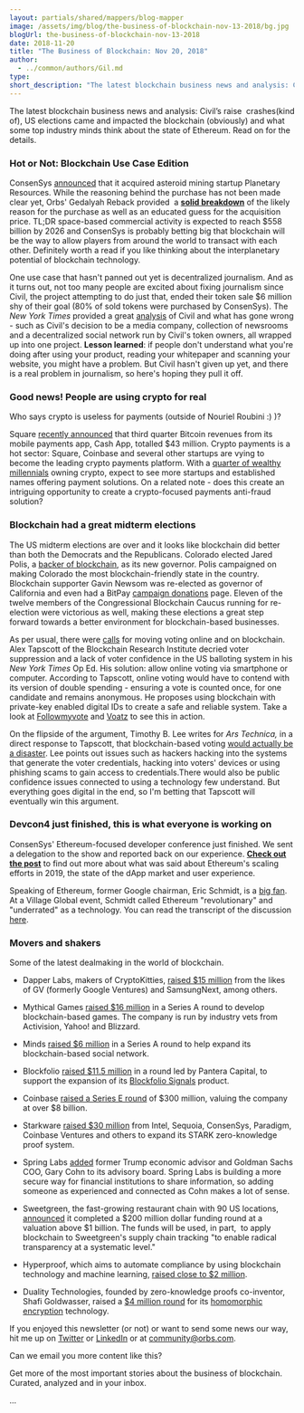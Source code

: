 ```yaml
---
layout: partials/shared/mappers/blog-mapper
image: /assets/img/blog/the-business-of-blockchain-nov-13-2018/bg.jpg
blogUrl: the-business-of-blockchain-nov-13-2018
date: 2018-11-20
title: "The Business of Blockchain: Nov 20, 2018"
author:
  - ../common/authors/Gil.md
type:
short_description: "The latest blockchain business news and analysis: Civil’s raise  crashes(kind of), US elections came and impacted the blockchain (obviously) and what some top industry minds think about the state of Ethereum. Read on for the details."
---
```


The latest blockchain business news and analysis: Civil’s raise  crashes(kind of), US elections came and impacted the blockchain (obviously) and what some top industry minds think about the state of Ethereum. Read on for the details.

### **Hot or Not: Blockchain Use Case Edition**

ConsenSys [announced](https://techcrunch.com/2018/11/03/a-blockchain-firm-bought-asteroid-mining-company-planetary-resources/) that it acquired asteroid mining startup Planetary Resources. While the reasoning behind the purchase has not been made clear yet, Orbs' Gedalyah Reback provided  a [**solid breakdown**](https://medium.com/orbs-network/how-consensyss-acquisition-of-planetary-resources-puts-the-blockchain-at-the-center-of-the-99d781f6d359) of the likely reason for the purchase as well as an educated guess for the acquisition price. TL;DR space-based commercial activity is expected to reach $558 billion by 2026 and ConsenSys is probably betting big that blockchain will be the way to allow players from around the world to transact with each other. Definitely worth a read if you like thinking about the interplanetary potential of blockchain technology.

One use case that hasn't panned out yet is decentralized journalism. And as it turns out, not too many people are excited about fixing journalism since Civil, the project attempting to do just that, ended their token sale $6 million shy of their goal (80% of sold tokens were purchased by ConsenSys). The _New York Times_ provided a great [analysis](https://www.nytimes.com/2018/11/01/style/blockchain-journalism-civil.html) of Civil and what has gone wrong - such as Civil's decision to be a media company, collection of newsrooms and a decentralized social network run by Civil's token owners, all wrapped up into one project. **Lesson learned**: if people don't understand what you're doing after using your product, reading your whitepaper and scanning your website, you might have a problem. But Civil hasn't given up yet, and there is a real problem in journalism, so here's hoping they pull it off.

### **Good news! People are using crypto for real**

Who says crypto is useless for payments (outside of Nouriel Roubini :) )?

Square [recently announced](https://s21.q4cdn.com/114365585/files/doc_financials/2018/2018-Q3-Shareholder-Letter-Square.pdf) that third quarter Bitcoin revenues from its mobile payments app, Cash App, totalled $43 million. Crypto payments is a hot sector: Square, Coinbase and several other startups are vying to become the leading crypto payments platform. With a [quarter of wealthy millennials](https://www.newsbtc.com/2018/10/31/survey-a-quarter-of-millennials-hold-crypto-wary-of-current-financial-system/) owning crypto, expect to see more startups and established names offering payment solutions. On a related note - does this create an intriguing opportunity to create a crypto-focused payments anti-fraud solution?

### **Blockchain had a great midterm elections**

The US midterm elections are over and it looks like blockchain did better than both the Democrats and the Republicans. Colorado elected Jared Polis, a [backer of blockchain](https://breakermag.com/pro-blockchain-candidates-kick-ass-in-the-midterms/), as its new governor. Polis campaigned on making Colorado the most blockchain-friendly state in the country. Blockchain supporter Gavin Newsom was re-elected as governor of California and even had a BitPay [campaign donations](https://bitpay.com/813837/donate) page. Eleven of the twelve members of the Congressional Blockchain Caucus running for re-election were victorious as well, making these elections a great step forward towards a better environment for blockchain-based businesses.

As per usual, there were [calls](https://www.nytimes.com/2018/11/05/opinion/online-blockchain-voting.html) for moving voting online and on blockchain. Alex Tapscott of the Blockchain Research Institute decried voter suppression and a lack of voter confidence in the US balloting system in his _New York Times_ Op Ed. His solution: allow online voting via smartphone or computer. According to Tapscott, online voting would have to contend with its version of double spending - ensuring a vote is counted once, for one candidate and remains anonymous. He proposes using blockchain with private-key enabled digital IDs to create a safe and reliable system. Take a look at [Followmyvote](https://followmyvote.com/) and [Voatz](https://voatz.com/) to see this in action.

On the flipside of the argument, Timothy B. Lee writes for _Ars Technica,_ in a direct response to Tapscott, that blockchain-based voting [would actually be a disaster](https://arstechnica.com/tech-policy/2018/11/blockchain-based-elections-would-be-a-disaster-for-democracy/). Lee points out issues such as hackers hacking into the systems that generate the voter credentials, hacking into voters' devices or using phishing scams to gain access to credentials.There would also be public confidence issues connected to using a technology few understand. But everything goes digital in the end, so I'm betting that Tapscott will eventually win this argument.

### **Devcon4 just finished, this is what everyone is working on**

ConsenSys' Ethereum-focused developer conference just finished. We sent a delegation to the show and reported back on our experience. [**Check out the post**](https://medium.com/orbs-network/devcon4-just-laid-the-foundation-for-the-next-year-in-blockchain-8d7ff33befda) to find out more about what was said about Ethereum's scaling efforts in 2019, the state of the dApp market and user experience.

Speaking of Ethereum, former Google chairman, Eric Schmidt, is a [big fan](https://cryptovest.com/news/blockchain-technology-is-underrated-ex-google-ceo/). At a Village Global event, Schmidt called Ethereum "revolutionary" and "underrated" as a technology. You can read the transcript of the discussion [here](https://medium.com/conversations-with-tyler/eric-schmidt-tyler-cowen-google-ec33aa3e6dae).

### **Movers and shakers**

Some of the latest dealmaking in the world of blockchain.

- Dapper Labs, makers of CryptoKitties, [raised $15 million](https://www.prnewswire.com/news-releases/dapper-labs-the-company-behind-cryptokitties-raises-15m-in-financing-to-drive-consumer-adoption-of-blockchain-technology-300741850.html) from the likes of GV (formerly Google Ventures) and SamsungNext, among others.
- Mythical Games [raised $16 million](https://techcrunch.com/2018/11/16/blockchain-gaming-gets-a-boost-with-mythical-games-16m-series-a/) in a Series A round to develop blockchain-based games. The company is run by industry vets from Activision, Yahoo! and Blizzard.
- Minds [raised $6 million](https://techcrunch.com/2018/10/22/minds-the-blockchain-based-social-network-grabs-a-6m-series-a/) in a Series A round to help expand its blockchain-based social network.

- Blockfolio [raised $11.5 million](https://blog.blockfolio.com/announcing-blockfolios-11-5m-series-a-financing-round-a1310f6aeebb) in a round led by Pantera Capital, to support the expansion of its [Blockfolio Signals](https://blog.blockfolio.com/helping-the-crypto-ecosystem-find-the-signal-in-the-noise-ff67bb5cc06d) product.

- Coinbase [raised a Series E round](https://blog.coinbase.com/coinbase-raises-series-e-round-of-financing-to-accelerate-the-adoption-of-cryptocurrencies-1ad927463814) of $300 million, valuing the company at over $8 billion.

- Starkware [raised $30 million](https://www.yahoo.com/news/israeli-blockchain-startup-concludes-30-230200997.html) from Intel, Sequoia, ConsenSys, Paradigm, Coinbase Ventures and others to expand its STARK zero-knowledge proof system.

- Spring Labs [added](http://fortune.com/2018/10/12/gary-cohn-blockchain-startup/) former Trump economic advisor and Goldman Sachs COO, Gary Cohn to its advisory board. Spring Labs is building a more secure way for financial institutions to share information, so adding someone as experienced and connected as Cohn makes a lot of sense.
- Sweetgreen, the fast-growing restaurant chain with 90 US locations, [announced](https://www.businesswire.com/news/home/20181113006007/en/Sweetgreen-Announces-Act-200-Million-Financing-Led) it completed a $200 million dollar funding round at a valuation above $1 billion. The funds will be used, in part,  to apply blockchain to Sweetgreen's supply chain tracking "to enable radical transparency at a systematic level."
- Hyperproof, which aims to automate compliance by using blockchain technology and machine learning, [raised close to $2 million](https://www.geekwire.com/2018/former-azuqua-cto-craig-unger-raising-money-new-compliance-startup-hyperproof/).
- Duality Technologies, founded by zero-knowledge proofs co-inventor, Shafi Goldwasser, raised a [$4 million round](http://fortune.com/2018/11/13/encryption-startup-walmart-microsoft-att/) for its [homomorphic encryption](https://www.wired.com/2014/11/hacker-lexicon-homomorphic-encryption/) technology.

If you enjoyed this newsletter (or not) or want to send some news our way, hit me up on [Twitter](https://twitter.com/billyattar) or [LinkedIn](https://www.linkedin.com/in/billyattar/) or at [community@orbs.com](mailto:community@orbs.com).

Can we email you more content like this?

Get more of the most important stories about the business of blockchain. Curated, analyzed and in your inbox.

...
